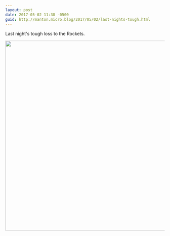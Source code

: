 ```yaml
---
layout: post
date: 2017-05-02 11:38 -0500
guid: http://manton.micro.blog/2017/05/02/last-nights-tough.html
---
```

Last night's tough loss to the Rockets.

<img src="http://manton.micro.blog/uploads/2017/6e63ac5d17.jpg" width="600" height="600" style="height: auto" />
